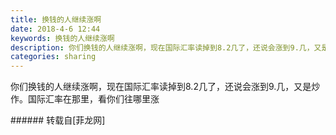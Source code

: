 ```yaml
---
title: 换钱的人继续涨啊
date: 2018-4-6 12:44
keywords: 换钱的人继续涨啊
description: 你们换钱的人继续涨啊，现在国际汇率读掉到8.2几了，还说会涨到9.几，又是炒作。国际汇率在那里，看你们往哪里涨
categories: sharing
---
```

<td class="t_f" id="postmessage_1232783">

你们换钱的人继续涨啊，现在国际汇率读掉到8.2几了，还说会涨到9.几，又是炒作。国际汇率在那里，看你们往哪里涨<br/>
</td>
###### 转载自[菲龙网]